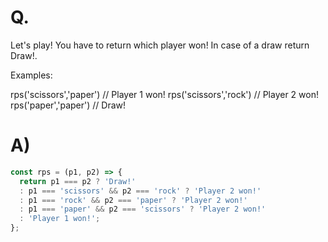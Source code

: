 # Q.
Let's play! You have to return which player won! In case of a draw return Draw!.

Examples:

rps('scissors','paper') // Player 1 won!
rps('scissors','rock') // Player 2 won!
rps('paper','paper') // Draw!

# A)
```js
const rps = (p1, p2) => {
  return p1 === p2 ? 'Draw!'
  : p1 === 'scissors' && p2 === 'rock' ? 'Player 2 won!'
  : p1 === 'rock' && p2 === 'paper' ? 'Player 2 won!'
  : p1 === 'paper' && p2 === 'scissors' ? 'Player 2 won!'
  : 'Player 1 won!';
};
```
